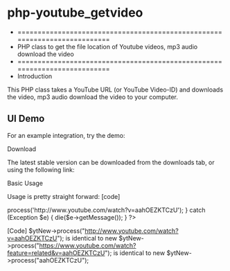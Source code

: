 # php-youtube_getvideo
 *  ==========================================================================
 *  PHP class to get the file location of Youtube videos, mp3 audio download the video
 *  ==========================================================================
 *  Introduction

This PHP class takes a YouTube URL (or YouTube Video-ID) and downloads the video, mp3 audio download the video to your computer.

<h2>UI Demo</h2>

For an example integration, try the demo:

Download

The latest stable version can be downloaded from the downloads tab, or using the following link:

Basic Usage

Usage is pretty straight forward:
[code]
<?php
    require('class.func.php');
    try {
        // Instantly download a YouTube video (using the default settings).
        $ytNew = new YoutubeAvailible()
        $ytNew->process('http://www.youtube.com/watch?v=aahOEZKTCzU');
    }
    catch (Exception $e) {
        die($e->getMessage());
    }
?>
[Code]
$ytNew->process("http://www.youtube.com/watch?v=aahOEZKTCzU"); is identical to new $ytNew->process("https://www.youtube.com/watch?feature=related&v=aahOEZKTCzU"); is identical to new $ytNew->process("aahOEZKTCzU");
